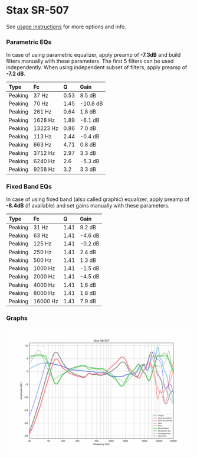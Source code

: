 # Stax SR-507
See [usage instructions](https://github.com/jaakkopasanen/AutoEq#usage) for more options and info.

### Parametric EQs
In case of using parametric equalizer, apply preamp of **-7.3dB** and build filters manually
with these parameters. The first 5 filters can be used independently.
When using independent subset of filters, apply preamp of **-7.2 dB**.

| Type    | Fc       |    Q | Gain     |
|:--------|:---------|:-----|:---------|
| Peaking | 37 Hz    | 0.53 | 8.5 dB   |
| Peaking | 70 Hz    | 1.45 | -10.8 dB |
| Peaking | 261 Hz   | 0.64 | 1.8 dB   |
| Peaking | 1628 Hz  | 1.89 | -6.1 dB  |
| Peaking | 13223 Hz | 0.86 | 7.0 dB   |
| Peaking | 113 Hz   | 2.44 | -0.4 dB  |
| Peaking | 663 Hz   | 4.71 | 0.8 dB   |
| Peaking | 3712 Hz  | 2.97 | 3.3 dB   |
| Peaking | 6240 Hz  | 2.6  | -5.3 dB  |
| Peaking | 9258 Hz  | 3.2  | 3.3 dB   |

### Fixed Band EQs
In case of using fixed band (also called graphic) equalizer, apply preamp of **-8.4dB**
(if available) and set gains manually with these parameters.

| Type    | Fc       |    Q | Gain    |
|:--------|:---------|:-----|:--------|
| Peaking | 31 Hz    | 1.41 | 9.2 dB  |
| Peaking | 63 Hz    | 1.41 | -4.6 dB |
| Peaking | 125 Hz   | 1.41 | -0.2 dB |
| Peaking | 250 Hz   | 1.41 | 2.4 dB  |
| Peaking | 500 Hz   | 1.41 | 1.3 dB  |
| Peaking | 1000 Hz  | 1.41 | -1.5 dB |
| Peaking | 2000 Hz  | 1.41 | -4.5 dB |
| Peaking | 4000 Hz  | 1.41 | 1.6 dB  |
| Peaking | 8000 Hz  | 1.41 | 1.8 dB  |
| Peaking | 16000 Hz | 1.41 | 7.9 dB  |

### Graphs
![](./Stax%20SR-507.png)